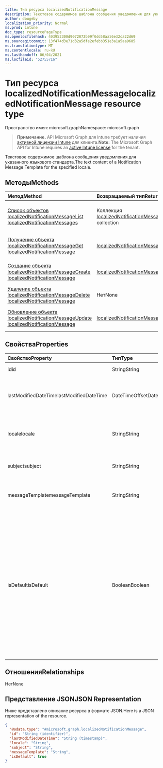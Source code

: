 ```yaml
---
title: Тип ресурса localizedNotificationMessage
description: Текстовое содержимое шаблона сообщения уведомления для указанного языкового стандарта.
author: dougeby
localization_priority: Normal
ms.prod: intune
doc_type: resourcePageType
ms.openlocfilehash: 403952300d9072072b99f0dd58aa56e32ca22d69
ms.sourcegitcommit: 13f474d3e71d32a5dfe2efebb351e3a1a5aa9685
ms.translationtype: MT
ms.contentlocale: ru-RU
ms.lasthandoff: 06/04/2021
ms.locfileid: "52755716"
---
```

# <a name="localizednotificationmessage-resource-type"></a><span data-ttu-id="e2922-103">Тип ресурса localizedNotificationMessage</span><span class="sxs-lookup"><span data-stu-id="e2922-103">localizedNotificationMessage resource type</span></span>

<span data-ttu-id="e2922-104">Пространство имен: microsoft.graph</span><span class="sxs-lookup"><span data-stu-id="e2922-104">Namespace: microsoft.graph</span></span>

> <span data-ttu-id="e2922-105">**Примечание.** API Microsoft Graph для Intune требует наличия [активной лицензии Intune](https://go.microsoft.com/fwlink/?linkid=839381) для клиента.</span><span class="sxs-lookup"><span data-stu-id="e2922-105">**Note:** The Microsoft Graph API for Intune requires an [active Intune license](https://go.microsoft.com/fwlink/?linkid=839381) for the tenant.</span></span>

<span data-ttu-id="e2922-106">Текстовое содержимое шаблона сообщения уведомления для указанного языкового стандарта.</span><span class="sxs-lookup"><span data-stu-id="e2922-106">The text content of a Notification Message Template for the specified locale.</span></span>

## <a name="methods"></a><span data-ttu-id="e2922-107">Методы</span><span class="sxs-lookup"><span data-stu-id="e2922-107">Methods</span></span>
|<span data-ttu-id="e2922-108">Метод</span><span class="sxs-lookup"><span data-stu-id="e2922-108">Method</span></span>|<span data-ttu-id="e2922-109">Возвращаемый тип</span><span class="sxs-lookup"><span data-stu-id="e2922-109">Return Type</span></span>|<span data-ttu-id="e2922-110">Описание</span><span class="sxs-lookup"><span data-stu-id="e2922-110">Description</span></span>|
|:---|:---|:---|
|[<span data-ttu-id="e2922-111">Список объектов localizedNotificationMessage</span><span class="sxs-lookup"><span data-stu-id="e2922-111">List localizedNotificationMessages</span></span>](../api/intune-notification-localizednotificationmessage-list.md)|<span data-ttu-id="e2922-112">Коллекция [localizedNotificationMessage](../resources/intune-notification-localizednotificationmessage.md)</span><span class="sxs-lookup"><span data-stu-id="e2922-112">[localizedNotificationMessage](../resources/intune-notification-localizednotificationmessage.md) collection</span></span>|<span data-ttu-id="e2922-113">Список свойств и связей объектов [localizedNotificationMessage](../resources/intune-notification-localizednotificationmessage.md).</span><span class="sxs-lookup"><span data-stu-id="e2922-113">List properties and relationships of the [localizedNotificationMessage](../resources/intune-notification-localizednotificationmessage.md) objects.</span></span>|
|[<span data-ttu-id="e2922-114">Получение объекта localizedNotificationMessage</span><span class="sxs-lookup"><span data-stu-id="e2922-114">Get localizedNotificationMessage</span></span>](../api/intune-notification-localizednotificationmessage-get.md)|[<span data-ttu-id="e2922-115">localizedNotificationMessage</span><span class="sxs-lookup"><span data-stu-id="e2922-115">localizedNotificationMessage</span></span>](../resources/intune-notification-localizednotificationmessage.md)|<span data-ttu-id="e2922-116">Чтение свойств и связей объекта [localizedNotificationMessage](../resources/intune-notification-localizednotificationmessage.md).</span><span class="sxs-lookup"><span data-stu-id="e2922-116">Read properties and relationships of the [localizedNotificationMessage](../resources/intune-notification-localizednotificationmessage.md) object.</span></span>|
|[<span data-ttu-id="e2922-117">Создание объекта localizedNotificationMessage</span><span class="sxs-lookup"><span data-stu-id="e2922-117">Create localizedNotificationMessage</span></span>](../api/intune-notification-localizednotificationmessage-create.md)|[<span data-ttu-id="e2922-118">localizedNotificationMessage</span><span class="sxs-lookup"><span data-stu-id="e2922-118">localizedNotificationMessage</span></span>](../resources/intune-notification-localizednotificationmessage.md)|<span data-ttu-id="e2922-119">Создание объекта [localizedNotificationMessage](../resources/intune-notification-localizednotificationmessage.md).</span><span class="sxs-lookup"><span data-stu-id="e2922-119">Create a new [localizedNotificationMessage](../resources/intune-notification-localizednotificationmessage.md) object.</span></span>|
|[<span data-ttu-id="e2922-120">Удаление объекта localizedNotificationMessage</span><span class="sxs-lookup"><span data-stu-id="e2922-120">Delete localizedNotificationMessage</span></span>](../api/intune-notification-localizednotificationmessage-delete.md)|<span data-ttu-id="e2922-121">Нет</span><span class="sxs-lookup"><span data-stu-id="e2922-121">None</span></span>|<span data-ttu-id="e2922-122">Удаляет объект [localizedNotificationMessage](../resources/intune-notification-localizednotificationmessage.md).</span><span class="sxs-lookup"><span data-stu-id="e2922-122">Deletes a [localizedNotificationMessage](../resources/intune-notification-localizednotificationmessage.md).</span></span>|
|[<span data-ttu-id="e2922-123">Обновление объекта localizedNotificationMessage</span><span class="sxs-lookup"><span data-stu-id="e2922-123">Update localizedNotificationMessage</span></span>](../api/intune-notification-localizednotificationmessage-update.md)|[<span data-ttu-id="e2922-124">localizedNotificationMessage</span><span class="sxs-lookup"><span data-stu-id="e2922-124">localizedNotificationMessage</span></span>](../resources/intune-notification-localizednotificationmessage.md)|<span data-ttu-id="e2922-125">Обновление свойств объекта [localizedNotificationMessage](../resources/intune-notification-localizednotificationmessage.md).</span><span class="sxs-lookup"><span data-stu-id="e2922-125">Update the properties of a [localizedNotificationMessage](../resources/intune-notification-localizednotificationmessage.md) object.</span></span>|

## <a name="properties"></a><span data-ttu-id="e2922-126">Свойства</span><span class="sxs-lookup"><span data-stu-id="e2922-126">Properties</span></span>
|<span data-ttu-id="e2922-127">Свойство</span><span class="sxs-lookup"><span data-stu-id="e2922-127">Property</span></span>|<span data-ttu-id="e2922-128">Тип</span><span class="sxs-lookup"><span data-stu-id="e2922-128">Type</span></span>|<span data-ttu-id="e2922-129">Описание</span><span class="sxs-lookup"><span data-stu-id="e2922-129">Description</span></span>|
|:---|:---|:---|
|<span data-ttu-id="e2922-130">id</span><span class="sxs-lookup"><span data-stu-id="e2922-130">id</span></span>|<span data-ttu-id="e2922-131">String</span><span class="sxs-lookup"><span data-stu-id="e2922-131">String</span></span>|<span data-ttu-id="e2922-132">Ключ объекта.</span><span class="sxs-lookup"><span data-stu-id="e2922-132">Key of the entity.</span></span>|
|<span data-ttu-id="e2922-133">lastModifiedDateTime</span><span class="sxs-lookup"><span data-stu-id="e2922-133">lastModifiedDateTime</span></span>|<span data-ttu-id="e2922-134">DateTimeOffset</span><span class="sxs-lookup"><span data-stu-id="e2922-134">DateTimeOffset</span></span>|<span data-ttu-id="e2922-135">Дата и время последнего изменения объекта.</span><span class="sxs-lookup"><span data-stu-id="e2922-135">DateTime the object was last modified.</span></span>|
|<span data-ttu-id="e2922-136">locale</span><span class="sxs-lookup"><span data-stu-id="e2922-136">locale</span></span>|<span data-ttu-id="e2922-137">String</span><span class="sxs-lookup"><span data-stu-id="e2922-137">String</span></span>|<span data-ttu-id="e2922-138">Языковой стандарт, для которого предназначено сообщение.</span><span class="sxs-lookup"><span data-stu-id="e2922-138">The Locale for which this message is destined.</span></span>|
|<span data-ttu-id="e2922-139">subject</span><span class="sxs-lookup"><span data-stu-id="e2922-139">subject</span></span>|<span data-ttu-id="e2922-140">String</span><span class="sxs-lookup"><span data-stu-id="e2922-140">String</span></span>|<span data-ttu-id="e2922-141">Тема шаблона сообщения.</span><span class="sxs-lookup"><span data-stu-id="e2922-141">The Message Template Subject.</span></span>|
|<span data-ttu-id="e2922-142">messageTemplate</span><span class="sxs-lookup"><span data-stu-id="e2922-142">messageTemplate</span></span>|<span data-ttu-id="e2922-143">String</span><span class="sxs-lookup"><span data-stu-id="e2922-143">String</span></span>|<span data-ttu-id="e2922-144">Содержимое шаблона сообщения.</span><span class="sxs-lookup"><span data-stu-id="e2922-144">The Message Template content.</span></span>|
|<span data-ttu-id="e2922-145">isDefault</span><span class="sxs-lookup"><span data-stu-id="e2922-145">isDefault</span></span>|<span data-ttu-id="e2922-146">Boolean</span><span class="sxs-lookup"><span data-stu-id="e2922-146">Boolean</span></span>|<span data-ttu-id="e2922-147">Флаг, указывающий, используется ли этот языковой стандарт в качестве базового языка.</span><span class="sxs-lookup"><span data-stu-id="e2922-147">Flag to indicate whether or not this is the default locale for language fallback.</span></span> <span data-ttu-id="e2922-148">Можно устанавливать только этот флаг.</span><span class="sxs-lookup"><span data-stu-id="e2922-148">This flag can only be set.</span></span> <span data-ttu-id="e2922-149">Чтобы снять его, задайте значение true для аналогичного свойства другого локализованного сообщения уведомления.</span><span class="sxs-lookup"><span data-stu-id="e2922-149">To unset, set this property to true on another Localized Notification Message.</span></span>|

## <a name="relationships"></a><span data-ttu-id="e2922-150">Отношения</span><span class="sxs-lookup"><span data-stu-id="e2922-150">Relationships</span></span>
<span data-ttu-id="e2922-151">Нет</span><span class="sxs-lookup"><span data-stu-id="e2922-151">None</span></span>

## <a name="json-representation"></a><span data-ttu-id="e2922-152">Представление JSON</span><span class="sxs-lookup"><span data-stu-id="e2922-152">JSON Representation</span></span>
<span data-ttu-id="e2922-153">Ниже представлено описание ресурса в формате JSON.</span><span class="sxs-lookup"><span data-stu-id="e2922-153">Here is a JSON representation of the resource.</span></span>
<!-- {
  "blockType": "resource",
  "keyProperty": "id",
  "@odata.type": "microsoft.graph.localizedNotificationMessage"
}
-->
``` json
{
  "@odata.type": "#microsoft.graph.localizedNotificationMessage",
  "id": "String (identifier)",
  "lastModifiedDateTime": "String (timestamp)",
  "locale": "String",
  "subject": "String",
  "messageTemplate": "String",
  "isDefault": true
}
```




